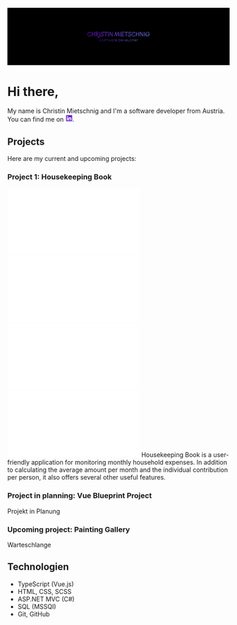 ![Header](./assets/images/ReadMe/ReadMeHeader.png)

# Hi there,

My name is Christin Mietschnig and I'm a software developer from Austria. You can find me on <a href="www.linkedin.com/in/christin-mietschnig-9a402a213"><img src="./assets/images/ReadMe/linkedIn.png" alt="LinkedIn" width="16px" height="16px" /></a>.

## Projects
Here are my current and upcoming projects:

### Project 1: Housekeeping Book
![](vue.js)
![](vue.js)
![](vue.js)
![](vue.js)
Housekeeping Book is a user-friendly application for monitoring monthly household expenses. In addition to calculating the average amount per month and the individual contribution per person, it also offers several other useful features.

### Project in planning: Vue Blueprint Project
Projekt in Planung

### Upcoming project: Painting Gallery
Warteschlange


## Technologien
- TypeScript (Vue.js)
- HTML, CSS, SCSS
- ASP.NET MVC (C#)
- SQL (MSSQl)
- Git, GitHub